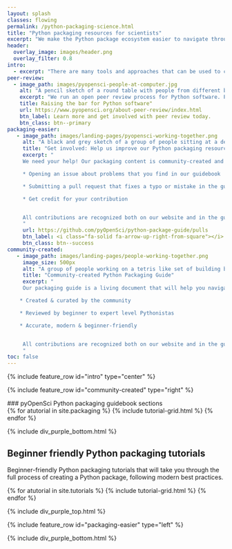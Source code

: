 ```yaml
---
layout: splash
classes: flowing
permalink: /python-packaging-science.html
title: "Python packaging resources for scientists"
excerpt: "We make the Python package ecosystem easier to navigate through peer review and packaging resources."
header:
  overlay_image: images/header.png
  overlay_filter: 0.8
intro:
  - excerpt: "There are many tools and approaches that can be used to create a Python package. We build resources that help you both understand the tool ecosystem and also learn how to create a Python package using modern best practices."
peer-review:
  - image_path: images/pyopensci-people-at-computer.jpg
    alt: "A pencil sketch of a round table with people from different backgrounds sitting around it, working on laptops and also writing together."
    excerpt: "We run an open peer review process for Python software. Peer review helps maintainers improve the quality, usability and long-term maintainability of scientific software."
    title: Raising the bar for Python software"
    url: https://www.pyopensci.org/about-peer-review/index.html
    btn_label: Learn more and get involved with peer review today.
    btn_class: btn--primary
packaging-easier:
   - image_path: images/landing-pages/pyopensci-working-together.png
     alt: "A black and grey sketch of a group of people sitting at a desk in front of a monitor smiling."
     title: "Get involved: Help us improve our Python packaging resources"
     excerpt: "
     We need your help! Our packaging content is community-created and reviewed through an open review process on GitHub. The more feedback that we get, the more useful our resources are to the community. Get involved by:

     * Opening an issue about problems that you find in our guidebook

     * Submitting a pull request that fixes a typo or mistake in the guide.

     * Get credit for your contribution


     All contributions are recognized both on our website and in the guidebook's citation.
     "
     url: https://github.com/pyOpenSci/python-package-guide/pulls
     btn_label: <i class="fa-solid fa-arrow-up-right-from-square"></i> See what we're working on now
     btn_class: btn--success
community-created:
   - image_path: images/landing-pages/people-working-together.png
     image_size: 500px
     alt: "A group of people working on a tetris like set of building blocks, trying to stack the blocks together. "
     title: "Community-created Python Packaging Guide"
     excerpt: "
     Our packaging guide is a living document that will help you navigate the Python packaging ecosystem and learn about modern Python packaging best practices.

    * Created & curated by the community

    * Reviewed by beginner to expert level Pythonistas

    * Accurate, modern & beginner-friendly


     All contributions are recognized both on our website and in the guidebook's citation.
     "
toc: false
---
```


{% include feature_row id="intro" type="center" %}

<div class="pyos-section purple">
<div class="content" markdown="1">

{% include feature_row id="community-created" type="right" %}

<div class="subsection" markdown="1">
### pyOpenSci Python packaging guidebook sections

<div class="tutorial__container">
{% for atutorial in site.packaging %}
  {% include tutorial-grid.html  %}
{% endfor %}
</div>

</div>
<div class="clearfix"></div>

</div>
</div>

{% include div_purple_bottom.html  %}

<div class="pyos-section">
<div class="content" markdown="1">

## Beginner friendly Python packaging tutorials

Beginner-friendly Python packaging tutorials that will take you through
the full process of creating a Python package, following modern best
practices.

<div class="tutorial__container">
{% for atutorial in site.tutorials %}
  {% include tutorial-grid.html  %}
{% endfor %}
</div>

<div class="clearfix"></div>

</div>
</div>

{% include div_purple_top.html  %}

<div class="pyos-section purple" markdown="1">
<div class="content" markdown="1">
{% include feature_row id="packaging-easier" type="left" %}

</div>
</div>


{% include div_purple_bottom.html  %}

